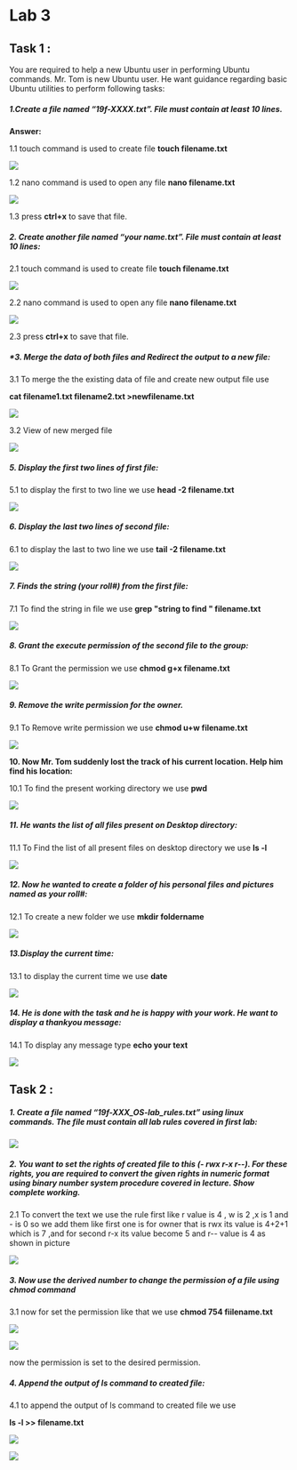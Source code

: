 #                                                               Lab 3

## Task 1 :

You are required to help a new Ubuntu user in performing Ubuntu commands. Mr. Tom is new Ubuntu user. He want guidance regarding basic Ubuntu utilities to perform following tasks:

##### 1.**Create a file named “19f-XXXX.txt”. File must contain at least 10 lines.**

**Answer:**

1.1 touch command is used to create file **touch filename.txt**

![](images/WhatsApp%20Image%202024-02-01%20at%2019.48.57.jpeg)



1.2 nano command is used to open any file **nano filename.txt**

![](images/nano199x.jpeg)

1.3 press **ctrl+x** to save that file.



##### **2. Create another file named “your name.txt”. File must contain at least 10 lines:**

2.1  touch command is used to create file **touch filename.txt**

![](images/WhatsApp%20Image%202024-02-01%20at%2019.48.57.jpeg)

2.2 nano command is used to open any file **nano filename.txt**

![](images/nano2.jpeg)

2.3 press **ctrl+x** to save that file.



##### **3. Merge the data of both files and Redirect the output to a new file:*

3.1 To merge the the existing data of file and create new output file use

 **cat filename1.txt filename2.txt >newfilename.txt**

![](images/catnewmergedfikle.jpeg)

3.2  View of new merged file

![](images/viewofnewmergedfile.jpeg)



##### 5. Display the first two lines of first file:

5.1 to display the first to two line we use **head -2 filename.txt**

![](images/head19x.jpeg)



##### 6. Display the last two lines of second file:

6.1 to display the last to two line we use **tail -2 filename.txt**

![](images/tailab.jpeg)



##### 7. Finds the string (your roll#) from the first file:

7.1 To find the string in file we use **grep  "string to find " filename.txt** 

![](images/dtringfindcmd.jpeg)



##### 8. Grant the execute permission of the second file to the group:

8.1 To Grant the permission we use  **chmod g+x filename.txt** 

![](images/changemodgroup+extendison.jpeg)



##### 9. Remove the write permission for the owner.

9.1 To Remove write permission we use  **chmod u+w filename.txt** 

![](images/chmodabuusertowrite.jpeg)



**10. Now Mr. Tom suddenly lost the track of his current location. Help him find his location:**

10.1 To find the present working directory we use **pwd**

![](images/pwd.jpeg)



##### 11. He wants the list of all files present on Desktop directory:

11.1 To Find the list of all present files on desktop directory we use **ls -l**

 ![](images/directoryview.jpeg)



##### 12. Now he wanted to create a folder of his personal files and pictures named as your roll#:

12.1 To create a new folder we use **mkdir foldername**

![](images/mkdir%20(1).jpeg)



##### 13.Display the current time:

13.1 to display the current time we use **date**

![](images/newmergedfileview.jpeg)



##### 14. He is done with the task and he is happy with your work. He want to display a thankyou message: 

14.1 To display any  message type **echo your text**

  ![](images/thankyoumssg.jpeg)







## Task 2 :

##### 1. Create a file named “19f-XXX_OS-lab_rules.txt” using linux commands. The file must contain all lab rules covered in first lab:

![](images/viewoftask2q1.jpeg)



##### 2. You want to set the rights of created file to this (- rwx r-x r--). For these rights, you are required to convert the given rights in numeric format using binary number system procedure covered in lecture. Show complete working.

2.1 To convert the text we use the rule first like r value is 4 , w is 2 ,x is 1 and -  is 0 so we add them like first one is for owner that is rwx its value is 4+2+1 which is 7 ,and for second r-x its value become   5 and r-- value is 4 as shown in picture



![](images/Untitled.png)

##### 3.   Now use the derived number to change the permission of a file using chmod command

 3.1 now for set the permission like that we use **chmod 754 fiilename.txt**

![](images/task2q2chmod.jpeg)

![](images/viewoftask2q2chmod.jpeg)

now the permission is set to the desired permission.

#####  4. Append the output of ls command to created file:

4.1 to append the output of ls command to created file we use 

 **ls -l >> filename.txt**

![](images/task2last.jpeg)

![](images/viewoftask2last.jpeg)
